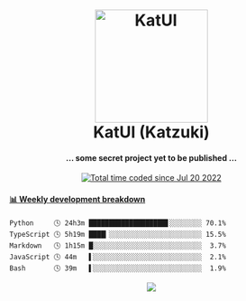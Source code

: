 <h1 align="center">
  <img src="https://kokecacao.me/static/img/katzuki.png" alt="KatUI" width="200">
  <br>KatUI (Katzuki)<br>
</h1>

<h4 align="center">... some secret project yet to be published ...</h4>

<p align="center">
  <a href="https://wakatime.com/@5d39136d-911d-4ceb-9dae-178d9dbef0cd"><img src="https://wakatime.com/badge/user/5d39136d-911d-4ceb-9dae-178d9dbef0cd.svg" alt="Total time coded since Jul 20 2022" /></a>
</p>

<!-- waka-box start -->
#### <a href="https://gist.github.com/5db7183a9e07f1193716cb2b94e5d0e1" target="_blank">📊 Weekly development breakdown</a>
```text
Python     🕓 24h3m ███████████████████▋░░░░░░░░ 70.1%
TypeScript 🕓 5h19m ████▎░░░░░░░░░░░░░░░░░░░░░░░ 15.5%
Markdown   🕓 1h15m █░░░░░░░░░░░░░░░░░░░░░░░░░░░  3.7%
JavaScript 🕓 44m   ▌░░░░░░░░░░░░░░░░░░░░░░░░░░░  2.1%
Bash       🕓 39m   ▌░░░░░░░░░░░░░░░░░░░░░░░░░░░  1.9%
```
<!-- Powered by https://github.com/YouEclipse/waka-box-go . -->
<!-- waka-box end -->

<p align="center">
  <img src="https://count.getloli.com/get/@:koke_cacao?theme=rule34">
</p>

